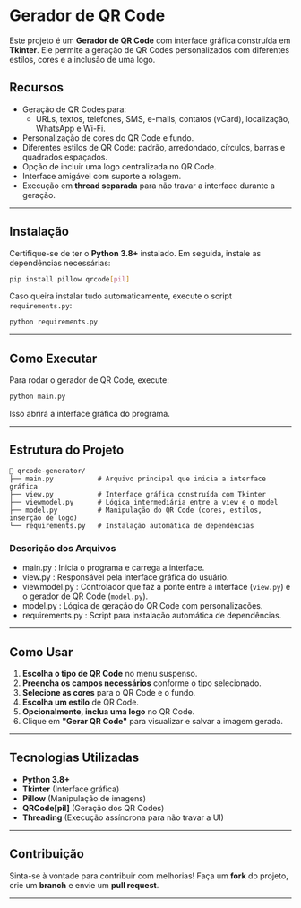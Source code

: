 # Gerador de QR Code

Este projeto é um **Gerador de QR Code** com interface gráfica construída em **Tkinter**. Ele permite a geração de QR Codes personalizados com diferentes estilos, cores e a inclusão de uma logo.

## **Recursos**

- Geração de QR Codes para:
  - URLs, textos, telefones, SMS, e-mails, contatos (vCard), localização, WhatsApp e Wi-Fi.
- Personalização de cores do QR Code e fundo.
- Diferentes estilos de QR Code: padrão, arredondado, círculos, barras e quadrados espaçados.
- Opção de incluir uma logo centralizada no QR Code.
- Interface amigável com suporte a rolagem.
- Execução em **thread separada** para não travar a interface durante a geração.

---

## **Instalação**

Certifique-se de ter o **Python 3.8+** instalado. Em seguida, instale as dependências necessárias:

```sh
pip install pillow qrcode[pil]
```

Caso queira instalar tudo automaticamente, execute o script `requirements.py`:

```sh
python requirements.py
```

---

## **Como Executar**

Para rodar o gerador de QR Code, execute:

```sh
python main.py
```

Isso abrirá a interface gráfica do programa.

---

## **Estrutura do Projeto**

```
📁 qrcode-generator/
├── main.py           # Arquivo principal que inicia a interface gráfica
├── view.py           # Interface gráfica construída com Tkinter
├── viewmodel.py      # Lógica intermediária entre a view e o model
├── model.py          # Manipulação do QR Code (cores, estilos, inserção de logo)
└── requirements.py   # Instalação automática de dependências
```

### **Descrição dos Arquivos**

- main.py : Inicia o programa e carrega a interface.
- view.py : Responsável pela interface gráfica do usuário.
- viewmodel.py : Controlador que faz a ponte entre a interface (`view.py`) e o gerador de QR Code (`model.py`).
- model.py : Lógica de geração do QR Code com personalizações.
- requirements.py : Script para instalação automática de dependências.

---

## **Como Usar**

1. **Escolha o tipo de QR Code** no menu suspenso.
2. **Preencha os campos necessários** conforme o tipo selecionado.
3. **Selecione as cores** para o QR Code e o fundo.
4. **Escolha um estilo** de QR Code.
5. **Opcionalmente, inclua uma logo** no QR Code.
6. Clique em **"Gerar QR Code"** para visualizar e salvar a imagem gerada.

---

## **Tecnologias Utilizadas**

- **Python 3.8+**
- **Tkinter** (Interface gráfica)
- **Pillow** (Manipulação de imagens)
- **QRCode[pil]** (Geração dos QR Codes)
- **Threading** (Execução assíncrona para não travar a UI)

---

## **Contribuição**

Sinta-se à vontade para contribuir com melhorias! Faça um **fork** do projeto, crie um **branch** e envie um **pull request**.

---
